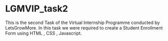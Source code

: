 # LGMVIP_task2
This is the second Task of the Virtual Internship Programme conducted by LetsGrowMore. In this task we were required to create a Student Enrollment Form using HTML , CSS , Javascript.

